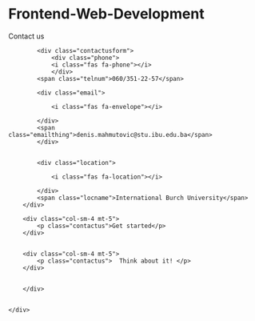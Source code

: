 # Frontend-Web-Development


   <div class="row justify-content-center">
        <div class="col-sm-4 mt-5">
            <p class="contactus">Contact us</p>



            <div class="contactusform">
                <div class="phone">    
                <i class="fas fa-phone"></i>
                </div>
            <span class="telnum">060/351-22-57</span>

            <div class="email">
                
                <i class="fas fa-envelope"></i> 
            
            </div>
            <span class="emailthing">denis.mahmutovic@stu.ibu.edu.ba</span>
            </div>


            <div class="location">

                <i class="fas fa-location"></i>
            
            </div>
            <span class="locname">International Burch University</span>
        </div>
        
        <div class="col-sm-4 mt-5"> 
            <p class="contactus">Get started</p>
        </div>

    
        <div class="col-sm-4 mt-5"> 
            <p class="contactus">  Think about it! </p>
        </div>

        
        </div>

        
    </div>
